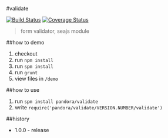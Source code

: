 #validate

[![Build Status](https://api.travis-ci.org/crossjs/validate.png?branch=master)](http://travis-ci.org/crossjs/validate)
[![Coverage Status](https://coveralls.io/repos/crossjs/validate/badge.png?branch=master)](https://coveralls.io/r/crossjs/validate?branch=master)

 > form validator, seajs module

##how to demo

1. checkout
1. run `npm install`
1. run `spm install`
1. run `grunt`
1. view files in `/demo`

##how to use

1. run `spm install pandora/validate`
1. write `require('pandora/validate/VERSION.NUMBER/validate')`

##history

- 1.0.0 - release

